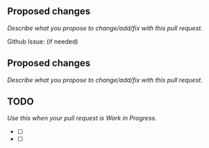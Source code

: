 ## Proposed changes

_Describe what you propose to change/add/fix with this pull request._

Github Issue: (if needed)

## Proposed changes

_Describe what you propose to change/add/fix with this pull request._

## TODO

_Use this when your pull request is Work in Progress._

- [ ] 
- [ ] 
